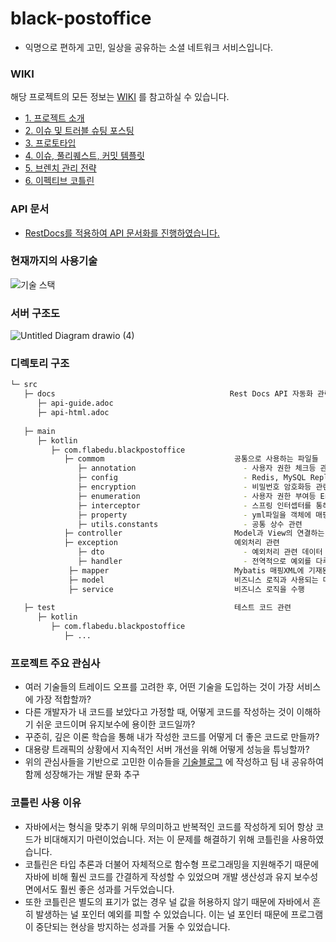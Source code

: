 # black-postoffice
- 익명으로 편하게 고민, 일상을 공유하는 소셜 네트워크 서비스입니다.

### WIKI
해당 프로젝트의 모든 정보는 [WIKI](https://github.com/f-lab-edu/black-postoffice/wiki) 를 참고하실 수 있습니다.

- [1. 프로젝트 소개](https://github.com/f-lab-edu/black-postoffice/wiki/1.-%ED%94%84%EB%A1%9C%EC%A0%9D%ED%8A%B8-%EC%86%8C%EA%B0%9C)
- [2. 이슈 및 트러블 슈팅 포스팅](https://github.com/f-lab-edu/black-postoffice/wiki/2.-Issue%EB%B0%8F-trouble-shooting-Posting)
- [3. 프로토타입](https://github.com/f-lab-edu/black-postoffice/wiki/3.-%ED%94%84%EB%A1%9C%ED%86%A0%ED%83%80%EC%9E%85)
- [4. 이슈, 풀리퀘스트, 커밋 템플릿](https://github.com/f-lab-edu/black-postoffice/wiki/4.-issue,-pr,-commit-Template)
- [5. 브렌치 관리 전략](https://github.com/f-lab-edu/black-postoffice/wiki/5.-%EB%B8%8C%EB%A0%8C%EC%B9%98-%EA%B4%80%EB%A6%AC-%EC%A0%84%EB%9E%B5)
- [6. 이펙티브 코틀린](https://github.com/f-lab-edu/black-postoffice/wiki/6.-%EC%9D%B4%ED%8E%99%ED%8B%B0%EB%B8%8C-%EC%BD%94%ED%8B%80%EB%A6%B0)

### API 문서
- [RestDocs를 적용하여 API 문서화를 진행하였습니다.](https://hyung1jung.github.io/)

### 현재까지의 사용기술
![기술 스택](https://user-images.githubusercontent.com/43127088/125194910-4c673e00-e28e-11eb-80c8-1a3bda1be8df.PNG)

### 서버 구조도
![Untitled Diagram drawio (4)](https://user-images.githubusercontent.com/43127088/133907589-ab8c0f12-9e79-423a-9248-a4dba9b92e4b.png)

### 디렉토리 구조
```bash
└─ src
   ├─ docs                                       Rest Docs API 자동화 관련
      ├─ api-guide.adoc
      ├─ api-html.adoc
      
   ├─ main
      ├─ kotlin
         ├─ com.flabedu.blackpostoffice
            ├─ commom                             공통으로 사용하는 파일들
               ├─ annotation                        - 사용자 권한 체크등 관련된 어노테이션            
               ├─ config                            - Redis, MySQL Replication, S3등 설정 파일 관련 
               ├─ encryption                        - 비밀번호 암호화등 관련
               ├─ enumeration                       - 사용자 권한 부여등 Enum Class
               ├─ interceptor                       - 스프링 인터셉터를 통해 중복 코드를 제거하기 위한 것과 관련
               ├─ property                          - yml파일을 객체에 매핑하여 property로 사용
               ├─ utils.constants                   - 공통 상수 관련
            ├─ controller                         Model과 View의 연결하는 제어 로직을 담당
            ├─ exception                          예외처리 관련
               ├─ dto                               - 예외처리 관련 데이터 교환을 위해 사용
               ├─ handler                           - 전역적으로 예외를 다루는 핸들러                          
             ├─ mapper                            Mybatis 매핑XML에 기재된 SQL을 호출하기 위한 인터페이스
             ├─ model                             비즈니스 로직과 사용되는 데이터를 다루는 영역
             ├─ service                           비즈니스 로직을 수행
             
   ├─ test                                        테스트 코드 관련
      ├─ kotlin
         ├─ com.flabedu.blackpostoffice
            ├─ ...                     
```

### 프로젝트 주요 관심사
- 여러 기술들의 트레이드 오프를 고려한 후, 어떤 기술을 도입하는 것이 가장 서비스에 가장 적합할까?
- 다른 개발자가 내 코드를 보았다고 가정할 때, 어떻게 코드를 작성하는 것이 이해하기 쉬운 코드이며 유지보수에 용이한 코드일까?
- 꾸준히, 깊은 이론 학습을 통해 내가 작성한 코드를 어떻게 더 좋은 코드로 만들까?
- 대용량 트래픽의 상황에서 지속적인 서버 개선을 위해 어떻게 성능을 튜닝할까?
- 위의 관심사들을 기반으로 고민한 이슈들을 [기술블로그](https://junghyungil.tistory.com/category/Black-postOffice) 에 작성하고 팀 내 공유하여 함께 성장해가는 개발 문화 추구

### 코틀린 사용 이유
- 자바에서는 형식을 맞추기 위해 무의미하고 반복적인 코드를 작성하게 되어 항상 코드가 비대해지기 마련이었습니다. 저는 이 문제를 해결하기 위해 코틀린을 사용하였습니다.
- 코틀린은 타입 추론과 더불어 자체적으로 함수형 프로그래밍을 지원해주기 때문에 자바에 비해 훨씬 코드를 간결하게 작성할 수
  있었으며 개발 생산성과 유지 보수성 면에서도 훨씬 좋은 성과를 거두었습니다.
- 또한 코틀린은 별도의 표기가 없는 경우 널 값을 허용하지 않기 때문에 자바에서 흔히 발생하는 널 포인터 예외를 피할 수 있었습니다.
  이는 널 포인터 때문에 프로그램이 중단되는 현상을 방지하는 성과를 거둘 수 있었습니다.